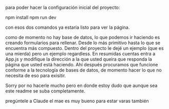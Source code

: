 para poder hacer la configuración inicial del proyecto:

npm install
npm run dev

con esos dos comandos ya estaría listo para ver la página.

como de momento no hay base de datos, lo que podemos ir haciendo es creando formularios para rellenar. Desde lo más primitivo hasta lo que se encuentra más compuesto. Dentro del proyecto le dejé un ejemplo (que es una mierda) pero un ejemplo regardless. En resumidas cuentas entra a App.js y modifique la dirección a la que usted queira que responda la página que usted está haciendo. Ahí después procuramos que funcione conforme a la tecnología de bases de datos, de momento hacer lo que no necesita de eso para exisitir.

Sorry por no hacerle mucho pero en donde estoy dudo que aunque sea este readme se suba completamente.

pregúntele a Claude el mae es muy bueno para estar varas también
